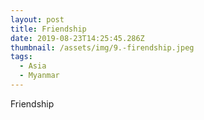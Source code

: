 ```yaml
---
layout: post
title: Friendship
date: 2019-08-23T14:25:45.286Z
thumbnail: /assets/img/9.-firendship.jpeg
tags:
  - Asia
  - Myanmar
---
```

Friendship
